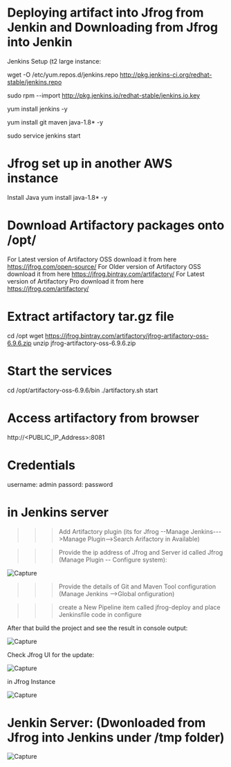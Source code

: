 Deploying artifact into Jfrog from Jenkin and Downloading from Jfrog into Jenkin
==================================================================================

Jenkins Setup (t2 large instance:

wget -O /etc/yum.repos.d/jenkins.repo http://pkg.jenkins-ci.org/redhat-stable/jenkins.repo

sudo rpm --import http://pkg.jenkins.io/redhat-stable/jenkins.io.key

yum install jenkins -y

yum install git maven java-1.8* -y

sudo service jenkins start


Jfrog set up in another AWS instance
==============================

Install Java
yum install java-1.8* -y 


Download Artifactory packages onto /opt/
========================================

For Latest version of Artifactory OSS download it from here https://jfrog.com/open-source/
For Older version of Artifactory OSS download it from here https://jfrog.bintray.com/artifactory/
For Latest version of Artifactory Pro download it from here https://jfrog.com/artifactory/

Extract artifactory tar.gz file
==============================

cd /opt 
wget https://jfrog.bintray.com/artifactory/jfrog-artifactory-oss-6.9.6.zip
unzip jfrog-artifactory-oss-6.9.6.zip

Start the services
==================

cd /opt/artifactory-oss-6.9.6/bin
./artifactory.sh start

Access artifactory from browser
==============================

http://<PUBLIC_IP_Address>:8081 

Credentials
==========
username: admin
passord: password

in Jenkins server
=================

>>> Add Artifactory plugin (its for Jfrog --Manage Jenkins--->Manage Plugin-->Search Arifactory in Available)

>>> Provide the ip address of Jfrog and Server id called Jfrog (Manage Plugin -- Configure system):

![Capture](https://user-images.githubusercontent.com/54719289/104105373-94071000-52d3-11eb-94ac-e4f1d0c4b22f.JPG)

>>> Provide the details of Git and Maven Tool configuration (Manage Jenkins -->Global onfiguration)

>>> create a New Pipeline item called  jfrog-deploy and  place Jenkinsfile code in configure


After that build the project and see the result in console output:

![Capture](https://user-images.githubusercontent.com/54719289/104105137-3aeaac80-52d2-11eb-984b-a31da4b210e5.JPG)


Check Jfrog UI for the update:

![Capture](https://user-images.githubusercontent.com/54719289/104105098-f65f1100-52d1-11eb-86d7-22c5c15ae323.JPG)


in Jfrog Instance

![Capture](https://user-images.githubusercontent.com/54719289/104105412-e9432180-52d3-11eb-817f-0c754beccf59.JPG)


Jenkin Server:  (Dwonloaded from Jfrog into Jenkins under /tmp folder)
==============

![Capture](https://user-images.githubusercontent.com/54719289/104105156-5786e480-52d2-11eb-9a51-af95c1e79a6d.JPG)



